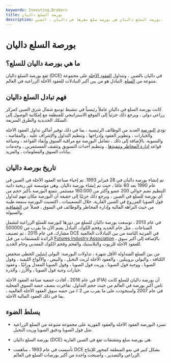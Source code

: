 ```yaml
---
keywords: Investing,Brokers
title: بورصة السلع داليان
description: بورصة السلع داليان هي بورصة سلع مقرها في داليان ، الصين.
---
```


# بورصة السلع داليان
## ما هي بورصة داليان للسلع؟

تقع بورصة السلع داليان (DCE) في داليان بالصين ، وتتداول [العقود الآجلة](/futurescontract) على مجموعة متنوعة من [السلع](/commodity). التبادل هو من بين أكبر التبادلات للعقود الآجلة الزراعية في العالم.

## فهم تبادل السلع داليان

كانت بورصة السلع في داليان عاملاً رئيسياً في تنشيط توسع شمال شرق الصين كمركز زراعي دولي ، ويرجع ذلك جزئياً إلى الموقع الاستراتيجي للمنطقة مع إمكانية الوصول إلى السكك الحديدية والطرق السريعة.

تؤدي [البورصة](/exchange) العديد من الوظائف الرئيسية ، بما في ذلك توفير أماكن تداول العقود الآجلة والخيارات ، وتطوير العقود وإدراجها ، وتنظيم التداول والإشراف عليه ، والمقاصة ، والتسوية. بالإضافة إلى ذلك ، تتعامل البورصة مع مراقبة السوق وإنفاذ القواعد ، وصياغة قواعد [إدارة المخاطر وتنفيذها](/riskmanagement) ، وتنظيم أحداث التسويق وتثقيف المستثمرين ، وخدمات بيانات السوق والمعلومات ، والمزيد.

## تاريخ بورصة داليان

تم إنشاء بورصة داليان في 28 فبراير 1993. تم إحياء صناعة العقود الآجلة في الصين في عام 1990 بعد 60 عامًا ، حيث تم إنشاء بورصة داليان. وهي مؤسسة غير ربحية ذاتية التنظيم تضم حوالي 200 عضو وأكثر من 160.000 مستثمر. تتمتع البورصة بأكبر حجم من أي بورصة للسلع في الصين ، ويرجع ذلك جزئيًا إلى حقيقة أن البورصة مكان مهم لتداول فول الصويا المزروع في الصين القارية. خلال التسعينيات ، اكتسبت البورصة سمعة طيبة من حيث النزاهة المالية وإدارة المخاطر والوظائف في السوق ، فضلاً عن [الشفافية](/transparency) والسيولة.

في عام 2013 ، توسعت بورصة داليان للسلع من دورها كبورصة للسلع الزراعية لتشمل الصناعات ، مثل خام الحديد وفحم الكوك. التبادل يضم الآن ما يقرب من 500000 مشارك. في عام 2015 ، تم تصنيف DCE في المرتبة الثامنة من بين التبادلات العالمية الرائدة للمشتقات من قبل [Futures Industry Association](/fia) ، بالإضافة إلى أكبر سوق للعقود الآجلة للزيوت والبلاستيك والفحم وفحم الكوك المعدني وخام الحديد.

من بين السلع المتداولة الأقل شهرة ، تداولات البورصة: البولي إيثيلين الخطي منخفض الكثافة ، والبولي بروبيلين ، والعقود الآجلة لزيت النخيل ، والبيض ، والألواح الليفية ، وفول الصويا ، ووجبة فول الصويا ، وزيت فول الصويا ، وفول الصويا المعدل وراثيًا ، وعقود خيارات وجبة فول الصويا ، والأرز ، والذرة.

في عام 2016 ، أفادت جمعية صناعة العقود الآجلة (FIA) أن بورصة داليان للسلع كانت ثامن أكبر بورصة في العالم من حيث حجم التداول. تفاخرت بنصف حصة السوق المحلية في عام 2007 واستحوذت على ما يقرب من 2 ٪ من حصة سوق العقود الآجلة العالمية ، بما في ذلك العقود المالية الآجلة.

## يسلط الضوء

- تسرد البورصة العقود الآجلة والعقود الفورية على مجموعة متنوعة من السلع الزراعية مثل فول الصويا ودقيق الصويا وزيت النخيل.

- بورصة السلع داليان (DCE) هي بورصة سلع ومشتقات تقع في الصين القارية.

- تأسست في عام 1993 ، ساهمت DCE بشكل كبير في نمو المنطقة كمحور للإنتاج الزراعي والتصدير ، وأصبحت واحدة من أكبر بورصات السلع في العالم.

